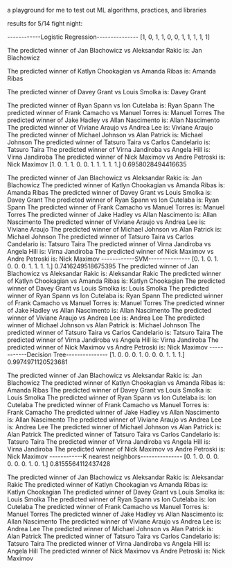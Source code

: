 a playground for me to test out ML algorithms, practices, and libraries


results for 5/14 fight night:

------------Logistic Regression---------------
[1, 0, 1, 1, 0, 0, 1, 1, 1, 1, 1]

The predicted winner of Jan Blachowicz vs Aleksandar Rakic is: Jan Blachowicz

The predicted winner of Katlyn Chookagian vs Amanda Ribas is: Amanda Ribas

The predicted winner of Davey Grant vs Louis Smolka is: Davey Grant

The predicted winner of Ryan Spann vs Ion Cutelaba is: Ryan Spann
The predicted winner of Frank Camacho vs Manuel Torres is: Manuel Torres
The predicted winner of Jake Hadley vs Allan Nascimento is: Allan Nascimento
The predicted winner of Viviane Araujo vs Andrea Lee is: Viviane Araujo
The predicted winner of Michael Johnson vs Alan Patrick is: Michael Johnson
The predicted winner of Tatsuro Taira vs Carlos Candelario is: Tatsuro Taira
The predicted winner of Virna Jandiroba vs Angela Hill is: Virna Jandiroba
The predicted winner of Nick Maximov vs Andre Petroski is: Nick Maximov
[1. 0. 1. 1. 0. 0. 1. 1. 1. 1. 1.]
0.6958028494416635

The predicted winner of Jan Blachowicz vs Aleksandar Rakic is: Jan Blachowicz
The predicted winner of Katlyn Chookagian vs Amanda Ribas is: Amanda Ribas
The predicted winner of Davey Grant vs Louis Smolka is: Davey Grant
The predicted winner of Ryan Spann vs Ion Cutelaba is: Ryan Spann
The predicted winner of Frank Camacho vs Manuel Torres is: Manuel Torres
The predicted winner of Jake Hadley vs Allan Nascimento is: Allan Nascimento
The predicted winner of Viviane Araujo vs Andrea Lee is: Viviane Araujo
The predicted winner of Michael Johnson vs Alan Patrick is: Michael Johnson
The predicted winner of Tatsuro Taira vs Carlos Candelario is: Tatsuro Taira
The predicted winner of Virna Jandiroba vs Angela Hill is: Virna Jandiroba
The predicted winner of Nick Maximov vs Andre Petroski is: Nick Maximov
------------SVM---------------
[0. 1. 0. 1. 0. 0. 0. 1. 1. 1. 1.]
0.7416249518675395
The predicted winner of Jan Blachowicz vs Aleksandar Rakic is: Aleksandar Rakic
The predicted winner of Katlyn Chookagian vs Amanda Ribas is: Katlyn Chookagian
The predicted winner of Davey Grant vs Louis Smolka is: Louis Smolka
The predicted winner of Ryan Spann vs Ion Cutelaba is: Ryan Spann
The predicted winner of Frank Camacho vs Manuel Torres is: Manuel Torres
The predicted winner of Jake Hadley vs Allan Nascimento is: Allan Nascimento
The predicted winner of Viviane Araujo vs Andrea Lee is: Andrea Lee
The predicted winner of Michael Johnson vs Alan Patrick is: Michael Johnson
The predicted winner of Tatsuro Taira vs Carlos Candelario is: Tatsuro Taira
The predicted winner of Virna Jandiroba vs Angela Hill is: Virna Jandiroba
The predicted winner of Nick Maximov vs Andre Petroski is: Nick Maximov
------------Decision Tree---------------
[1. 0. 0. 0. 1. 0. 0. 0. 1. 1. 1.]
0.9974971120523681

The predicted winner of Jan Blachowicz vs Aleksandar Rakic is: Jan Blachowicz
The predicted winner of Katlyn Chookagian vs Amanda Ribas is: Amanda Ribas
The predicted winner of Davey Grant vs Louis Smolka is: Louis Smolka
The predicted winner of Ryan Spann vs Ion Cutelaba is: Ion Cutelaba
The predicted winner of Frank Camacho vs Manuel Torres is: Frank Camacho
The predicted winner of Jake Hadley vs Allan Nascimento is: Allan Nascimento
The predicted winner of Viviane Araujo vs Andrea Lee is: Andrea Lee
The predicted winner of Michael Johnson vs Alan Patrick is: Alan Patrick
The predicted winner of Tatsuro Taira vs Carlos Candelario is: Tatsuro Taira
The predicted winner of Virna Jandiroba vs Angela Hill is: Virna Jandiroba
The predicted winner of Nick Maximov vs Andre Petroski is: Nick Maximov
------------K nearest neighbors---------------
[0. 1. 0. 0. 0. 0. 0. 0. 1. 0. 1.]
0.8155564112437428

The predicted winner of Jan Blachowicz vs Aleksandar Rakic is: Aleksandar Rakic
The predicted winner of Katlyn Chookagian vs Amanda Ribas is: Katlyn Chookagian
The predicted winner of Davey Grant vs Louis Smolka is: Louis Smolka
The predicted winner of Ryan Spann vs Ion Cutelaba is: Ion Cutelaba
The predicted winner of Frank Camacho vs Manuel Torres is: Manuel Torres
The predicted winner of Jake Hadley vs Allan Nascimento is: Allan Nascimento
The predicted winner of Viviane Araujo vs Andrea Lee is: Andrea Lee
The predicted winner of Michael Johnson vs Alan Patrick is: Alan Patrick
The predicted winner of Tatsuro Taira vs Carlos Candelario is: Tatsuro Taira
The predicted winner of Virna Jandiroba vs Angela Hill is: Angela Hill
The predicted winner of Nick Maximov vs Andre Petroski is: Nick Maximov
